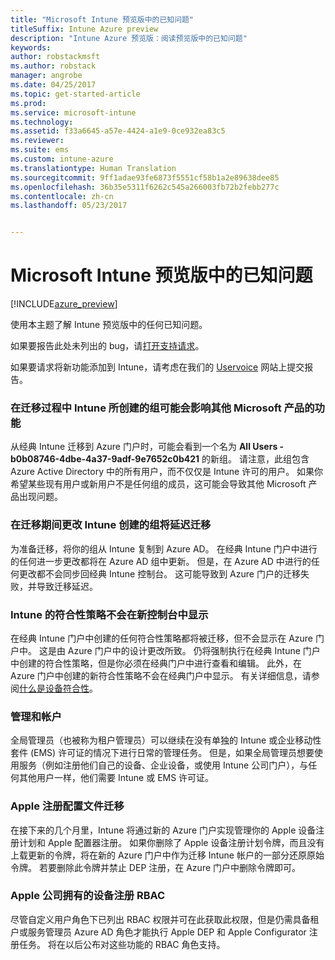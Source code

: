```yaml
---
title: "Microsoft Intune 预览版中的已知问题"
titleSuffix: Intune Azure preview
description: "Intune Azure 预览版：阅读预览版中的已知问题"
keywords: 
author: robstackmsft
ms.author: robstack
manager: angrobe
ms.date: 04/25/2017
ms.topic: get-started-article
ms.prod: 
ms.service: microsoft-intune
ms.technology: 
ms.assetid: f33a6645-a57e-4424-a1e9-0ce932ea83c5
ms.reviewer: 
ms.suite: ems
ms.custom: intune-azure
ms.translationtype: Human Translation
ms.sourcegitcommit: 9ff1adae93fe6873f5551cf58b1a2e89638dee85
ms.openlocfilehash: 36b35e5311f6262c545a266003fb72b2febb277c
ms.contentlocale: zh-cn
ms.lasthandoff: 05/23/2017


---
```


# <a name="known-issues-in-the-microsoft-intune-preview"></a>Microsoft Intune 预览版中的已知问题


[!INCLUDE[azure_preview](./includes/azure_preview.md)]


使用本主题了解 Intune 预览版中的任何已知问题。

如果要报告此处未列出的 bug，请[打开支持请求](https://docs.microsoft.com/intune-classic/troubleshoot/get-support)。

如果要请求将新功能添加到 Intune，请考虑在我们的 [Uservoice](https://microsoftintune.uservoice.com/forums/291681-ideas/category/189016-azure-admin-console) 网站上提交报告。

### <a name="groups-created-by-intune-during-migration-might-affect-functionality-of-other-microsoft-products"></a>在迁移过程中 Intune 所创建的组可能会影响其他 Microsoft 产品的功能

从经典 Intune 迁移到 Azure 门户时，可能会看到一个名为 **All Users - b0b08746-4dbe-4a37-9adf-9e7652c0b421** 的新组。 请注意，此组包含 Azure Active Directory 中的所有用户，而不仅仅是 Intune 许可的用户。 如果你希望某些现有用户或新用户不是任何组的成员，这可能会导致其他 Microsoft 产品出现问题。

### <a name="altering-groups-created-by-intune-during-migration-will-delay-migration"></a>在迁移期间更改 Intune 创建的组将延迟迁移

为准备迁移，将你的组从 Intune 复制到 Azure AD。 在经典 Intune 门户中进行的任何进一步更改都将在 Azure AD 组中更新。 但是，在 Azure AD 中进行的任何更改都不会同步回经典 Intune 控制台。 这可能导致到 Azure 门户的迁移失败，并导致迁移延迟。

### <a name="compliance-policies-from-intune-will-not-show-up-in-new-console"></a>Intune 的符合性策略不会在新控制台中显示

在经典 Intune 门户中创建的任何符合性策略都将被迁移，但不会显示在 Azure 门户中。 这是由 Azure 门户中的设计更改所致。 仍将强制执行在经典 Intune 门户中创建的符合性策略，但是你必须在经典门户中进行查看和编辑。
此外，在 Azure 门户中创建的新符合性策略不会在经典门户中显示。
有关详细信息，请参阅[什么是设备符合性](device-compliance.md)。




### <a name="administration-and-accounts"></a>管理和帐户

全局管理员（也被称为租户管理员）可以继续在没有单独的 Intune 或企业移动性套件 (EMS) 许可证的情况下进行日常的管理任务。 但是，如果全局管理员想要使用服务（例如注册他们自己的设备、企业设备，或使用 Intune 公司门户），与任何其他用户一样，他们需要 Intune 或 EMS 许可证。

### <a name="apple-enrollment-profile-migration"></a>Apple 注册配置文件迁移
在接下来的几个月里，Intune 将通过新的 Azure 门户实现管理你的 Apple 设备注册计划和 Apple 配置器注册。 如果你删除了 Apple 设备注册计划令牌，而且没有上载更新的令牌，将在新的 Azure 门户中作为迁移 Intune 帐户的一部分还原原始令牌。 若要删除此令牌并禁止 DEP 注册，在 Azure 门户中删除令牌即可。 

### <a name="rbac-for-apple-corporate-owned-device-enrollment"></a>Apple 公司拥有的设备注册 RBAC
尽管自定义用户角色下已列出 RBAC 权限并可在此获取此权限，但是仍需具备租户或服务管理员 Azure AD 角色才能执行 Apple DEP 和 Apple Configurator 注册任务。 将在以后公布对这些功能的 RBAC 角色支持。

